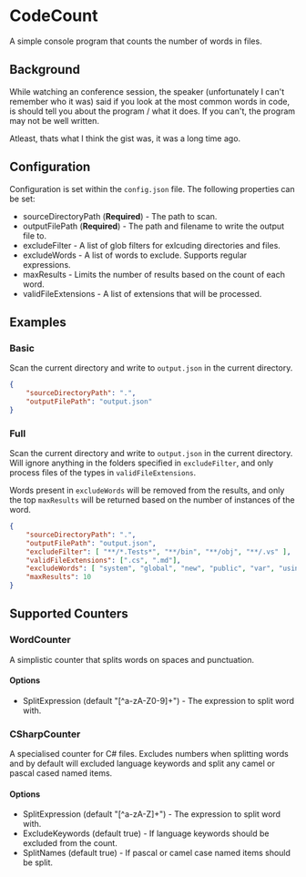 # CodeCount

A simple console program that counts the number of words in files.

## Background

While watching an conference session, the speaker (unfortunately I can't remember who it was) said if you look at the most common words in code, is should tell you about the program / what it does.  If you can't, the program may not be well written.

Atleast, thats what I think the gist was, it was a long time ago.

## Configuration

Configuration is set within the `config.json` file.  The following properties can be set:

- sourceDirectoryPath (**Required**) - The path to scan.
- outputFilePath (**Required**) - The path and filename to write the output file to.
- excludeFilter - A list of glob filters for exlcuding directories and files.
- excludeWords - A list of words to exclude.  Supports regular expressions.
- maxResults - Limits the number of results based on the count of each word.
- validFileExtensions - A list of extensions that will be processed.

## Examples

### Basic

Scan the current directory and write to `output.json` in the current directory.

```json
{
    "sourceDirectoryPath": ".",
    "outputFilePath": "output.json"
}
```

### Full

Scan the current directory and write to `output.json` in the current directory.  Will ignore anything in the folders specified in `excludeFilter`, and only process files of the types in `validFileExtensions`.

Words present in `excludeWords` will be removed from the results, and only the top `maxResults` will be returned based on the number of instances of the word.

```json
{
    "sourceDirectoryPath": ".",
    "outputFilePath": "output.json",
    "excludeFilter": [ "**/*.Tests*", "**/bin", "**/obj", "**/.vs" ],
    "validFileExtensions": [".cs", ".md"],
    "excludeWords": [ "system", "global", "new", "public", "var", "using" ],
    "maxResults": 10
}
```

## Supported Counters

### WordCounter

A simplistic counter that splits words on spaces and punctuation.

#### Options

- SplitExpression (default "[^a-zA-Z0-9]+") - The expression to split word with.

### CSharpCounter

A specialised counter for C# files.  Excludes numbers when splitting words and by default will excluded language keywords and split any camel or pascal cased named items.

#### Options

- SplitExpression (default "[^a-zA-Z]+") - The expression to split word with.
- ExcludeKeywords (default true) - If language keywords should be excluded from the count.
- SplitNames (default true) - If pascal or camel case named items should be split.
